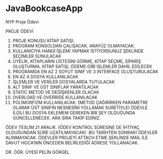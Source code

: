 # JavaBookcaseApp
NYP Proje Ödevi


PROJE ÖDEVİ
1) PROJE KONUSU KİTAP SATIŞI.
2) PROGRAM KONSOLDAN ÇALIŞACAK, ARAYÜZ OLMAYACAK.
3) KULLANICIYA HANGİ İŞLEMİ YAPMAK İSTİYORSUNUZ ŞEKLİNDE SEÇİMLER SUNULACAK
4) ÜYELİK, KİTAPLARIN LİSTESİNİ GÖRME, KİTAP SEÇME, SİPARİŞ OLUŞTURMA, KİTAP SATIŞI, ÖDEME GİBİ İŞLEMLER DAHİL EDİLECEK
5) PROGRAMDA EN AZ 2 SOYUT SINIF VE 3 INTERFACE OLUŞTURULACAK
6) EN AZ 4 DOSYA KULLANILACAK
7) İŞLEMLER VE VERİLER DOSYALARDA TUTULACAK
8) ALT SINIF VE ÜST SINIFLAR YARATILACAK
9) STATIC METOD VE DEĞİŞKENLER OLACAK
10) OVERLOAD VE OVERRIDE KULLANILACAK
11) POLİMORFİZM KULLANILACAK. (METOD ÇAĞIRIRKEN PARAMETRE OLARAK ÜST SINIFIN NESNESİNİ YOLLAMAK SURETİYLE)
ÖDEVLE İLGİLİ BU DOSYA EKLEMEM GEREKEN BİR ŞEY OLDUĞUNDA GÜNCELLENECEK. ARA SIRA TAKİP EDİNİZ.

ÖDEV TESLİM 21 ARALIK. (ÖDEV KONTROL SÜRESİNE DE İHTİYAÇ OLDUĞUNDAN SÜRE UZATILMAYACAK) .BU TARİHTEN SONRAKİ ÖDEVLER ALINMAYACAK.
ÖDEVLER PROJEYİ ATTACH ETME ŞEKLİNDE MAİL İLE DAVUT HOCA’NIN ÖNCEDEN BELİRLEDİĞİ ADRESE YOLLANACAK.

DR. ÖĞR. ÜYESİ PELİN GÖRGEL
